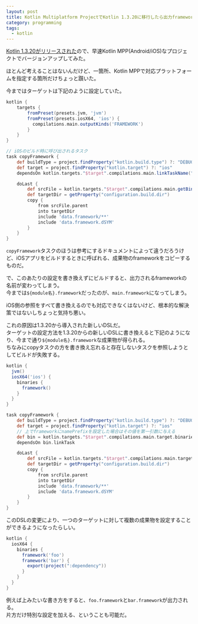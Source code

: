 ```yaml
---
layout: post
title: Kotlin Multiplatform ProjectでKotlin 1.3.20に移行したら出力framework名が変わった件
category: programming
tags:
  - kotlin
---
```


[Kotlin 1.3.20がリリースされた](https://blog.jetbrains.com/kotlin/2019/01/kotlin-1-3-20-released/)ので、早速Kotlin MPP(Android/iOS)なプロジェクトでバージョンアップしてみた。

ほとんど考えることはないんだけど、一箇所、Kotlin MPPで対応プラットフォームを指定する箇所だけちょっと躓いた。

今まではターゲットは下記のように設定していた。

```gradle
kotlin {
    targets {
        fromPreset(presets.jvm, 'jvm')
        fromPreset(presets.iosX64, 'ios') {
          compilations.main.outputKinds('FRAMEWORK')
        }
    }
}

// iOSのビルド時に呼び出されるタスク
task copyFramework {
    def buildType = project.findProperty("kotlin.build.type") ?: "DEBUG"
    def target = project.findProperty("kotlin.target") ?: "ios"
    dependsOn kotlin.targets."$target".compilations.main.linkTaskName("FRAMEWORK", buildType)

    doLast {
        def srcFile = kotlin.targets."$target".compilations.main.getBinary("FRAMEWORK", buildType)
        def targetDir = getProperty("configuration.build.dir")
        copy {
            from srcFile.parent
            into targetDir
            include 'data.framework/**'
            include 'data.framework.dSYM'
        }
    }
}
```

`copyFramework`タスクのほうは参考にするドキュメントによって違うだろうけど、iOSアプリをビルドするときに呼ばれる、成果物のframeworkをコピーするものだ。

で、このあたりの設定を書き換えずにビルドすると、出力されるframeworkの名前が変わってしまう。  
今までは`${module名}.framework`だったのが、`main.framework`になってしまう。

iOS側の参照をすべて書き換えるのでも対応できなくはないけど、根本的な解決策ではないしちょっと気持ち悪い。

これの原因は1.3.20から導入された新しいDSLだ。  
ターゲットの設定方法を1.3.20からの新しいDSLに書き換えると下記のようになり、今まで通り`${module名}.framework`な成果物が得られる。  
ちなみにcopyタスクの方を書き換え忘れると存在しないタスクを参照しようとしてビルドが失敗する。

```gradle
kotlin {
  jvm()
  iosX64('ios') {
    binaries {
      framework()
    }
  }
}

task copyFramework {
    def buildType = project.findProperty("kotlin.build.type") ?: "DEBUG"
    def target = project.findProperty("kotlin.target") ?: "ios"
    // 上でframeworkにnamePrefixを設定した場合はその値を第一引数に与える
    def bin = kotlin.targets."$target".compilations.main.target.binaries.findFramework("", buildType)
    dependsOn bin.linkTask

    doLast {
        def srcFile = kotlin.targets."$target".compilations.main.target.binaries.findFramework("", buildType).outputFile
        def targetDir = getProperty("configuration.build.dir")
        copy {
            from srcFile.parent
            into targetDir
            include 'data.framework/**'
            include 'data.framework.dSYM'
        }
    }
}
```

このDSLの変更により、一つのターゲットに対して複数の成果物を設定することができるようになったらしい。

```gradle
kotlin {
  iosX64 {
    binaries {
      framework('foo')
      framework('bar') {
        export(project(":dependency"))
      }
    }
  }
}
```

例えば上みたいな書き方をすると、`foo.framework`と`bar.framework`が出力される。  
片方だけ特別な設定を加える、ということも可能だ。


